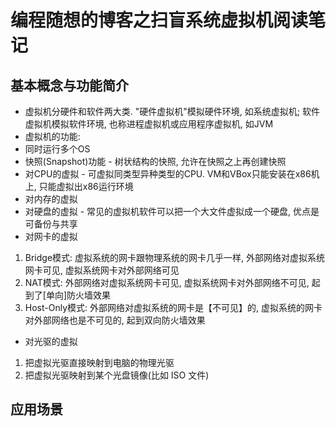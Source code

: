 # 编程随想的博客之扫盲系统虚拟机阅读笔记

## 基本概念与功能简介

- 虚拟机分硬件和软件两大类. "硬件虚拟机"模拟硬件环境, 如系统虚拟机; 软件虚拟机模拟软件环境, 也称进程虚拟机或应用程序虚拟机, 如JVM
- 虚拟机的功能:
 - 同时运行多个OS
 - 快照(Snapshot)功能 - 树状结构的快照, 允许在快照之上再创建快照
 - 对CPU的虚拟 - 可虚拟同类型异种类型的CPU. VM和VBox只能安装在x86机上, 只能虚拟出x86运行环境
 - 对内存的虚拟
 - 对硬盘的虚拟 - 常见的虚拟机软件可以把一个大文件虚拟成一个硬盘, 优点是可备份与共享
 - 对网卡的虚拟
  1. Bridge模式: 虚拟系统的网卡跟物理系统的网卡几乎一样, 外部网络对虚拟系统网卡可见, 虚拟系统网卡对外部网络可见
  2. NAT模式: 外部网络对虚拟系统网卡可见, 虚拟系统网卡对外部网络不可见, 起到了[单向]防火墙效果
  3. Host-Only模式: 外部网络对虚拟系统的网卡是【不可见】的, 虚拟系统的网卡对外部网络也是不可见的, 起到双向防火墙效果
 - 对光驱的虚拟
  1. 把虚拟光驱直接映射到电脑的物理光驱
  2. 把虚拟光驱映射到某个光盘镜像(比如 ISO 文件)

## 应用场景
